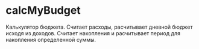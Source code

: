 # calcMyBudget
Калькулятор бюджета. Считает расходы, расчитывает дневной бюджет исходя из доходов. Считает накопления и расчитывает период для накопления определенной суммы.
